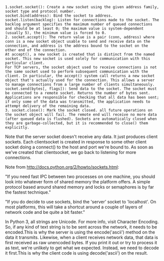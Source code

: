 

    1.socket.socket(): Create a new socket using the given address family, socket type and protocol number.
    socket.bind(address): Bind the socket to address.
    socket.listen(backlog): Listen for connections made to the socket. The backlog argument specifies the maximum number of queued connections and should be at least 0; the maximum value is system-dependent (usually 5), the minimum value is forced to 0.
    2. socket.accept(): The return value is a pair (conn, address) where conn is a new socket object usable to send and receive data on the connection, and address is the address bound to the socket on the other end of the connection.
    At accept(), a new socket is created that is distinct from the named socket. This new socket is used solely for communication with this particular client.
    For TCP servers, the socket object used to receive connections is not the same socket used to perform subsequent communication with the client. In particular, the accept() system call returns a new socket object that's actually used for the connection. This allows a server to manage connections from a large number of clients simultaneously.
    socket.send(bytes[, flags]): Send data to the socket. The socket must be connected to a remote socket. Returns the number of bytes sent. Applications are responsible for checking that all data has been sent; if only some of the data was transmitted, the application needs to attempt delivery of the remaining data.
    3. socket.close(): Mark the socket closed. all future operations on the socket object will fail. The remote end will receive no more data (after queued data is flushed). Sockets are automatically closed when they are garbage-collected, but it is recommended to close() them explicitly.

Note that the server socket doesn't receive any data. It just produces client sockets. Each clientsocket is created in response to some other client socket doing a connect() to the host and port we're bound to. As soon as we've created that clientsocket, we go back to listening for more connections.


Note from http://docs.python.org/2/howto/sockets.html:

"If you need fast IPC between two processes on one machine, you should look into whatever form of shared memory the platform offers. A simple protocol based around shared memory and locks or semaphores is by far the fastest technique."

"If you do decide to use sockets, bind the 'server' socket to 'localhost'. On most platforms, this will take a shortcut around a couple of layers of network code and be quite a bit faster."

In Python 3, all strings are Unicode. For more info, visit Character Encoding.
So, if any kind of text string is to be sent across the network, it needs to be encoded.This is why the server is using the encode('ascii') method on the data it transmits. Likewise, when a client receives network data, that data is first received as raw unencoded bytes. If you print it out or try to process it as text, we're unlikely to get what we expected. Instead, we need to decode it first.This is why the client code is using decode('ascii') on the result.
